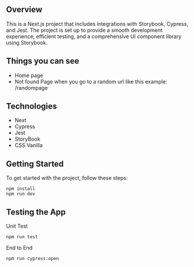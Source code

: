 ## Overview
This is a Next.js project that includes integrations with Storybook, Cypress, and Jest. The project is set up to provide a smooth development experience, efficient testing, and a comprehensive UI component library using Storybook.
## Things you can see
- Home page
- Not found Page when you go to a random url like this example: /randompage

## Technologies
- Next
- Cypress
- Jest
- StoryBook
- CSS Vanilla

## Getting Started
To get started with the project, follow these steps:
```
npm install
npm run dev
```

## Testing the App
Unit Test
```
npm run test
```
End to End
```
npm run cypress:open
```